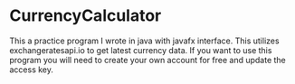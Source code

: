 # CurrencyCalculator

This a practice program I wrote in java with javafx interface. This utilizes exchangeratesapi.io to get latest currency data. If you want to use this program you will need to create your own account for free and update the access key.
